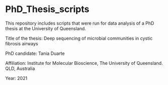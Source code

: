 # PhD_Thesis_scripts

This repository includes scripts that were run for data analysis of a PhD thesis at the University of Queensland.

Title of the thesis:
Deep sequencing of microbial communities in cystic fibrosis airways

PhD candidate:
Tania Duarte

Affiliation:
Institute for Molecular Bioscience, The University of Queensland. QLD, Australia

Year:
2021
